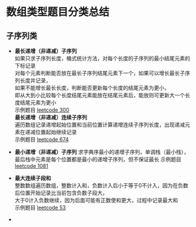 # 数组类型题目分类总结

## 子序列类
- **最长递增（非递减）子序列**  
  如果只求子序列长度，桶式统计方法，对每个长度的子序列的最小结尾元素的下标记录  
  对每个元素判断能否放在最长子序列结尾元素下一个，如果可以增长最长子序列长度并记录，  
  如果不能增长最长长度，判断能否更新每个长度的结尾元素为更小，  
  即从大到小比较每个长度结尾元素能放在结尾元素后，能放则可更新大一个长度结尾元素为更小  
  示例题目 [leetcode 300](https://leetcode.cn/problems/longest-increasing-subsequence/)  
  **最长递增（非递减）连续子序列**  
  遍历数组记录递增起始位置和当前位置计算递增连续子序列长度，出现递减元素在递减位置起始继续记录  
  示例题目 [leetcode 674](https://leetcode.cn/problems/longest-continuous-increasing-subsequence/)
  
- **最小递增（非递减）子序列**
  求字典序最小的递增子序列，单调栈（最小栈），最后栈中元素是每个位置都是最小的递增子序列，但不保证最长
  示例题目 [leetcode 1081](https://leetcode.cn/problems/smallest-subsequence-of-distinct-characters/)

- **最大连续子段和**  
  整数数组遍历数组，整数计入和，负数计入后小于等于0不计入，因为在负数后位置开始记录比当前包含负数子段大，  
  大于0计入负数继续，因为后面可能有正数使和更大，过程中记录最大和  
  示例题目 [leetcode 53](https://leetcode.cn/problems/maximum-subarray/)  
- 